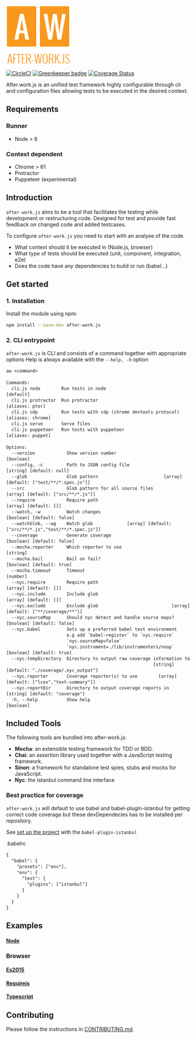 ![after-work.js](aw.png)

[![CircleCI](https://circleci.com/gh/qlik-oss/after-work.js.svg?style=shield)](https://circleci.com/gh/qlik-oss/after-work.js)
[![Greenkeeper badge](https://badges.greenkeeper.io/qlik-oss/after-work.js.svg)](https://greenkeeper.io/)
[![Coverage Status](https://img.shields.io/coveralls/qlik-oss/after-work.js/master.svg)](https://coveralls.io/github/qlik-oss/after-work.js)

After.work.js is an unified test framework highly configurable through cli and configuration files allowing tests to be executed in the desired context.

## Requirements
### Runner
* Node > 8
### Context dependent
* Chrome > 61
* Protractor
* Puppeteer (experimental)

## Introduction
`after-work.js` aims to be a tool that facilitates the testing while development or restructuring code.
Designed for test and provide fast feedback on changed code and added testcases.

To configure `after-work.js` you need to start with an analyse of the code.
* What context should it be executed in (Node.js, browser)
* What type of tests should be executed (unit, component, integration, e2e)
* Does the code have any dependencies to build or run (babel...)

## Get started

### 1. Installation
Install the module using npm:
```sh
npm install --save-dev after-work.js
```

### 2. CLI entrypoint
`after-work.js` is CLI and consists of a command together with appropriate options
Help is always available with the `--help, -h` option
```
aw <command>

Commands:
  cli.js node        Run tests in node                                                     [default]
  cli.js protractor  Run protractor                                                  [aliases: ptor]
  cli.js cdp         Run tests with cdp (chrome devtools protocol)                 [aliases: chrome]
  cli.js serve       Serve files
  cli.js puppeteer   Run tests with puppeteer                                      [aliases: puppet]

Options:
  --version            Show version number                                                 [boolean]
  --config, -c         Path to JSON config file                             [string] [default: null]
  --glob               Glob pattern                         [array] [default: ["test/**/*.spec.js"]]
  --src                Glob pattern for all source files          [array] [default: ["src/**/*.js"]]
  --require            Require path                                            [array] [default: []]
  --watch, -w          Watch changes                                      [boolean] [default: false]
  --watchGlob, --wg    Watch glob             [array] [default: ["src/**/*.js","test/**/*.spec.js"]]
  --coverage           Generate coverage                                  [boolean] [default: false]
  --mocha.reporter     Which reporter to use                                                [string]
  --mocha.bail         Bail on fail?                                       [boolean] [default: true]
  --mocha.timeout      Timeout                                                              [number]
  --nyc.require        Require path                                            [array] [default: []]
  --nyc.include        Include glob                                            [array] [default: []]
  --nyc.exclude        Exclude glob                            [array] [default: ["**/coverage/**"]]
  --nyc.sourceMap      Should nyc detect and handle source maps?          [boolean] [default: false]
  --nyc.babel          Sets up a preferred babel test environment
                       e.g add `babel-register` to `nyc.require`
                       `nyc.sourceMap=false`
                       `nyc.instrument=./lib/instrumenters/noop`           [boolean] [default: true]
  --nyc.tempDirectory  Directory to output raw coverage information to
                                                        [string] [default: "./coverage/.nyc_output"]
  --nyc.reporter       Coverage reporter(s) to use        [array] [default: ["lcov","text-summary"]]
  --nyc.reportDir      Directory to output coverage reports in        [string] [default: "coverage"]
  -h, --help           Show help                                                           [boolean]
```

## Included Tools
The following tools are bundled into after-work.js:
* **Mocha**: an extensible testing framework for TDD or BDD.
* **Chai**: an assertion library used together with a JavaScript testing framework.
* **Sinon**: a framework for standalone test spies, stubs and mocks for JavaScript.
* **Nyc**: the Istanbul command line interface

### Best practice for coverage
`after-work.js` will default to use babel and babel-plugin-istanbul for getting correct code coverage but these devDependecies has to be installed per repository. 

See [set up the project](https://github.com/istanbuljs/nyc#use-with-babel-plugin-istanbul-for-babel-support) with the `babel-plugin-istanbul`

.babelrc
```
{
  "babel": {
    "presets": ["env"],
    "env": {
      "test": {
        "plugins": ["istanbul"]
      }
    }
  }
}
```

## Examples
#### [Node](./examples/node/README.md)
### Browser
#### [Es2015](./examples/es2015/README.md)
#### [Requirejs](./examples/requirejs/README.md)
#### [Typescript](./examples/typescript/README.md)

## Contributing

Please follow the instructions in [CONTRIBUTING.md](.github/CONTRIBUTING.md).
